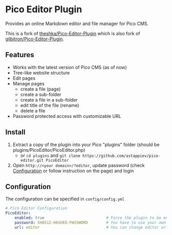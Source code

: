 # Pico Editor Plugin

Provides an online Markdown editor and file manager for Pico CMS.

This is a fork of [theshka/Pico-Editor-Plugin](https://github.com/theshka/Pico-Editor-Plugin) which is also fork of [gilbitron/Pico-Editor-Plugin](https://github.com/gilbitron/Pico-Editor-Plugin).

## Features
- Works with the latest version of Pico CMS (as of now)
- Tree-like website structure
- Edit pages
- Manage pages
    * create a file (page)
    * create a sub-folder
    * create a file in a sub-folder
    * edit title of the file (rename)
    * delete a file
- Password protected access with customizable URL

## Install
1. Extract a copy of the plugin into your Pico "plugins" folder (should be plugins/PicoEditor/PicoEditor.php)
   - or `cd plugins` and `git clone https://github.com/astappiev/pico-editor.git PicoEditor`
2. Open `http://<your domain>/?editor`, update password (check [Configuration](#configuration) or follow instruction on the page) and login

## Configuration
The configuration can be specified in `config/config.yml`
```yml
# Pico Editor Configuration
PicoEditor:
    enabled: true                           # Force the plugin to be enabled or disabled
    password: SHA512-HASHED-PASSWORD        # You have to use your own password (you should use hash, not raw password! https://sha512.online/)
    url: editor                             # You can change editor url
```
